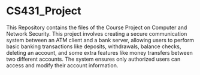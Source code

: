 # CS431_Project
This Repository contains the files of the Course Project on Computer and Network Security.
This project involves creating a secure communication system between an ATM client and a bank server, allowing users to perform basic banking transactions like deposits, withdrawals, balance checks, deleting an account, and some extra features like money transfers between two different accounts. The system ensures only authorized users can access and modify their account information. 

